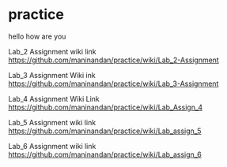 # practice
hello how are you

Lab_2 Assignment wiki link
https://github.com/maninandan/practice/wiki/Lab_2-Assignment

Lab_3 Assignment Wiki ink
https://github.com/maninandan/practice/wiki/Lab_3-Assignment


Lab_4 Assignment Wiki Link
https://github.com/maninandan/practice/wiki/Lab_Assign_4


Lab_5 Assignment wiki link
https://github.com/maninandan/practice/wiki/Lab_assign_5

Lab_6 Assignment wiki link
https://github.com/maninandan/practice/wiki/Lab_assign_6
